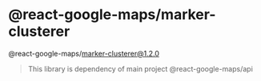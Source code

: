 # @react-google-maps/marker-clusterer

@react-google-maps/marker-clusterer@1.2.0

> This library is dependency of main project @react-google-maps/api
